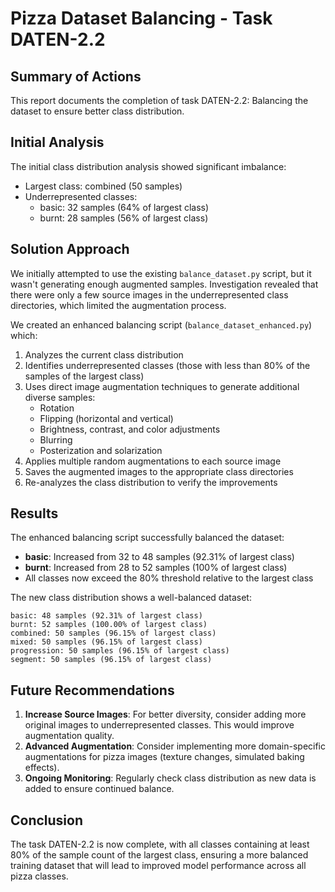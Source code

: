 # Pizza Dataset Balancing - Task DATEN-2.2

## Summary of Actions
This report documents the completion of task DATEN-2.2: Balancing the dataset to ensure better class distribution.

## Initial Analysis
The initial class distribution analysis showed significant imbalance:
- Largest class: combined (50 samples)
- Underrepresented classes:
  - basic: 32 samples (64% of largest class)
  - burnt: 28 samples (56% of largest class)

## Solution Approach
We initially attempted to use the existing `balance_dataset.py` script, but it wasn't generating enough augmented samples. Investigation revealed that there were only a few source images in the underrepresented class directories, which limited the augmentation process.

We created an enhanced balancing script (`balance_dataset_enhanced.py`) which:
1. Analyzes the current class distribution
2. Identifies underrepresented classes (those with less than 80% of the samples of the largest class)
3. Uses direct image augmentation techniques to generate additional diverse samples:
   - Rotation
   - Flipping (horizontal and vertical)
   - Brightness, contrast, and color adjustments
   - Blurring
   - Posterization and solarization
4. Applies multiple random augmentations to each source image
5. Saves the augmented images to the appropriate class directories
6. Re-analyzes the class distribution to verify the improvements

## Results
The enhanced balancing script successfully balanced the dataset:
- **basic**: Increased from 32 to 48 samples (92.31% of largest class)
- **burnt**: Increased from 28 to 52 samples (100% of largest class)
- All classes now exceed the 80% threshold relative to the largest class

The new class distribution shows a well-balanced dataset:
```
basic: 48 samples (92.31% of largest class)
burnt: 52 samples (100.00% of largest class)
combined: 50 samples (96.15% of largest class)
mixed: 50 samples (96.15% of largest class)
progression: 50 samples (96.15% of largest class)
segment: 50 samples (96.15% of largest class)
```

## Future Recommendations
1. **Increase Source Images**: For better diversity, consider adding more original images to underrepresented classes. This would improve augmentation quality.
2. **Advanced Augmentation**: Consider implementing more domain-specific augmentations for pizza images (texture changes, simulated baking effects).
3. **Ongoing Monitoring**: Regularly check class distribution as new data is added to ensure continued balance.

## Conclusion
The task DATEN-2.2 is now complete, with all classes containing at least 80% of the sample count of the largest class, ensuring a more balanced training dataset that will lead to improved model performance across all pizza classes.
